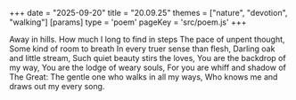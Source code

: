 +++
date = "2025-09-20"
title = "20.09.25"
themes = ["nature", "devotion", "walking"]
[params]
  type = 'poem'
  pageKey = 'src/poem.js'
+++

Away in hills.
How much I long to find in steps
The pace of unpent thought,
Some kind of room to breath
In every truer sense than flesh,
Darling oak and little stream,
Such quiet beauty stirs the loves,
You are the backdrop of my way,
You are the lodge of weary souls,
For you are whiff and shadow of The Great:
The gentle one who walks in all my ways,
Who knows me and draws out my every song.

